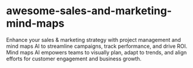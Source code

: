 # awesome-sales-and-marketing-mind-maps
Enhance your sales &amp; marketing strategy with project management and mind maps AI to streamline campaigns, track performance, and drive ROI. Mind maps AI empowers teams to visually plan, adapt to trends, and align efforts for customer engagement and business growth.
